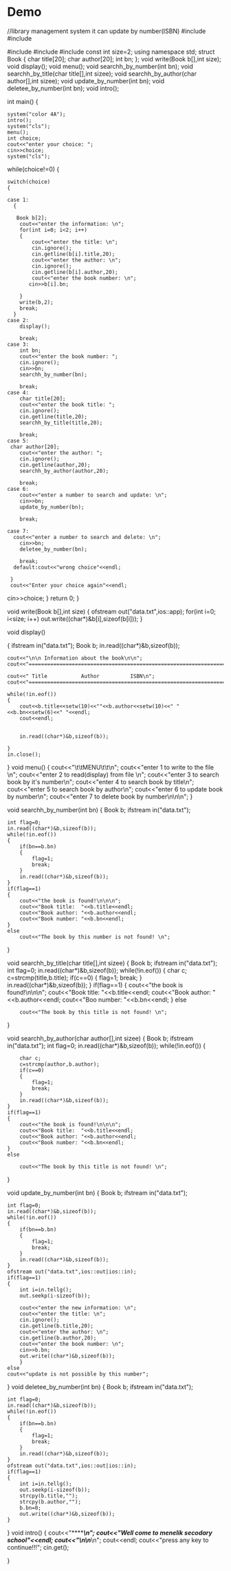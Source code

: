 
# Demo


//library management system it can update by number(ISBN)
#include <iostream>
#include<fstream>

#include<cstring>
#include <cstdlib>
#include<iomanip>
const int size=2;
using namespace std;
struct Book
{
    char title[20];
    char author[20];
    int bn;
};
void write(Book b[],int size);
void display();
void menu();
void searchh_by_number(int bn);
void searchh_by_title(char title[],int sizee);
void searchh_by_author(char author[],int sizee);
void update_by_number(int bn);
void deletee_by_number(int bn);
void intro();

int main()
{

    system("color 4A");
    intro();
    system("cls");
    menu();
    int choice;
    cout<<"enter your choice: ";
    cin>>choice;
    system("cls");
 while(choice!=0)
    {

    switch(choice)
    {

    case 1:
      {

       Book b[2];
        cout<<"enter the information: \n";
        for(int i=0; i<2; i++)
        {
            cout<<"enter the title: \n";
            cin.ignore();
            cin.getline(b[i].title,20);
            cout<<"enter the author: \n";
            cin.ignore();
            cin.getline(b[i].author,20);
            cout<<"enter the book number: \n";
           cin>>b[i].bn;
           
        }
        write(b,2);
        break;
      }
    case 2:
        display();
        
        break;
    case 3:
        int bn;
        cout<<"enter the book number: ";
        cin.ignore();
        cin>>bn;
        searchh_by_number(bn);

        break;
    case 4:
        char title[20];
        cout<<"enter the book title: ";
        cin.ignore();
        cin.getline(title,20);
        searchh_by_title(title,20);

        break;
    case 5:
     char author[20];
        cout<<"enter the author: ";
        cin.ignore();
        cin.getline(author,20);
        searchh_by_author(author,20);

        break;
    case 6:
        cout<<"enter a number to search and update: \n";
        cin>>bn;
        update_by_number(bn);

        break;

    case 7:
      cout<<"enter a number to search and delete: \n";
        cin>>bn;
        deletee_by_number(bn);

        break;
      default:cout<<"wrong choice"<<endl;
     
     }
     cout<<"Enter your choice again"<<endl;
cin>>choice;
}
return 0;
}

void write(Book b[],int size)
{
    ofstream out("data.txt",ios::app);
    for(int i=0; i<size; i++)
    out.write((char*)&b[i],sizeof(b[i]));
}

void display()

{
    ifstream in("data.txt");
    Book b;
    in.read((char*)&b,sizeof(b));
   
    
    cout<<"\n\n Information about the book\n\n";
    cout<<"================================================================\n";

    cout<<" Title           Author          ISBN\n";
    cout<<"================================================================\n";
     
    while(!in.eof())
    {
        cout<<b.title<<setw(10)<<""<<b.author<<setw(10)<<" "<<b.bn<<setw(6)<<" "<<endl;
        cout<<endl;
        

        in.read((char*)&b,sizeof(b));
       
    }
    in.close();
}
void menu()
{
    cout<<"\t\tMENU\t\t\n";
    cout<<"enter 1 to write to the file \n";
    cout<<"enter 2 to read(display) from file \n";
    cout<<"enter 3 to search book by it's number\n";
    cout<<"enter 4 to search book by title\n";
    cout<<"enter 5 to search book by author\n";
    cout<<"enter 6 to update book by number\n";
    cout<<"enter 7 to delete book by number\n\n\n";
}

void searchh_by_number(int bn)
{
    Book b;
    ifstream in("data.txt");

    int flag=0;
    in.read((char*)&b,sizeof(b));
    while(!in.eof())
    {
        if(bn==b.bn)
        {
            flag=1;
            break;
        }
        in.read((char*)&b,sizeof(b));
    }
    if(flag==1)
    {
        cout<<"the book is found!\n\n\n";
        cout<<"Book title:  "<<b.title<<endl;
        cout<<"Book author: "<<b.author<<endl;
        cout<<"Book number: "<<b.bn<<endl;
    }
    else
        cout<<"The book by this number is not found! \n";
}

void searchh_by_title(char title[],int sizee)
{
    Book b;
    ifstream in("data.txt");
    int flag=0;
    in.read((char*)&b,sizeof(b));
    while(!in.eof())
    {
        char c;
        c=strcmp(title,b.title);
        if(c==0)
        {
            flag=1;
            break;
        }
        in.read((char*)&b,sizeof(b));
    }
    if(flag==1)
    {
        cout<<"the book is found!\n\n\n";
        cout<<"Book title:  "<<b.title<<endl;
        cout<<"Book author: "<<b.author<<endl;
        cout<<"Boo number: "<<b.bn<<endl;
    }
    else

        cout<<"The book by this title is not found! \n";
}

void searchh_by_author(char author[],int sizee)
{
    Book b;
    ifstream in("data.txt");
    int flag=0;
    in.read((char*)&b,sizeof(b));
    while(!in.eof())
    {

        char c;
        c=strcmp(author,b.author);
        if(c==0)
        {
            flag=1;
            break;
        }
        in.read((char*)&b,sizeof(b));
    }
    if(flag==1)
    {
        cout<<"the book is found!\n\n\n";
        cout<<"Book title:  "<<b.title<<endl;
        cout<<"Book author: "<<b.author<<endl;
        cout<<"Book number: "<<b.bn<<endl;
    }
    else

        cout<<"The book by this title is not found! \n";
}

void update_by_number(int bn)
{
    Book b;
    ifstream in("data.txt");

    int flag=0;
    in.read((char*)&b,sizeof(b));
    while(!in.eof())
    {
        if(bn==b.bn)
        {
            flag=1;
            break;
        }
        in.read((char*)&b,sizeof(b));
    }
    ofstream out("data.txt",ios::out|ios::in);
    if(flag==1)
    {
        int i=in.tellg();
        out.seekp(i-sizeof(b));

        cout<<"enter the new information: \n";
        cout<<"enter the title: \n";
        cin.ignore();
        cin.getline(b.title,20);
        cout<<"enter the author: \n";
        cin.getline(b.author,20);
        cout<<"enter the book number: \n";
        cin>>b.bn;
        out.write((char*)&b,sizeof(b));
        }
    else
    cout<<"update is not possible by this number";
}
void deletee_by_number(int bn)
{
    Book b;
    ifstream in("data.txt");

    int flag=0;
    in.read((char*)&b,sizeof(b));
    while(!in.eof())
    {
        if(bn==b.bn)
        {
            flag=1;
            break;
        }
        in.read((char*)&b,sizeof(b));
    }
    ofstream out("data.txt",ios::out|ios::in);
    if(flag==1)
    {
        int i=in.tellg();
        out.seekp(i-sizeof(b));
        strcpy(b.title,"");
        strcpy(b.author,"");
        b.bn=0;
        out.write((char*)&b,sizeof(b));
    }
}
  void intro()
{
    cout<<"*************************************\n";
    cout<<"Well come to menelik secodary school"<<endl;
    cout<<"\n\n*********************************\n";
    cout<<endl;
    cout<<"press any key to continue!!!";
    cin.get();

}
